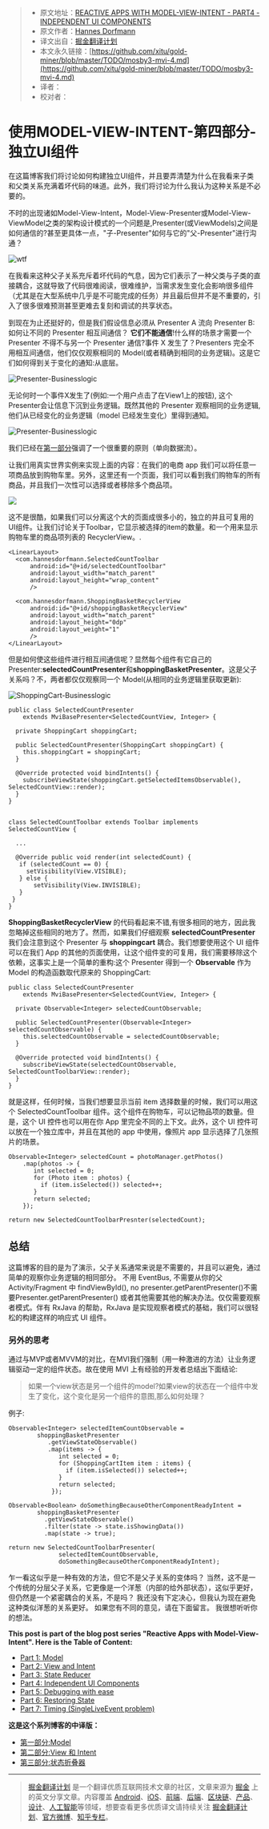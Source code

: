 > * 原文地址：[REACTIVE APPS WITH MODEL-VIEW-INTENT - PART4 - INDEPENDENT UI COMPONENTS](http://hannesdorfmann.com/android/mosby3-mvi-4)
> * 原文作者：[Hannes Dorfmann](http://hannesdorfmann.com/)
> * 译文出自：[掘金翻译计划](https://github.com/xitu/gold-miner)
> * 本文永久链接：[https://github.com/xitu/gold-miner/blob/master/TODO/mosby3-mvi-4.md](https://github.com/xitu/gold-miner/blob/master/TODO/mosby3-mvi-4.md)
> * 译者：
> * 校对者：

# 使用MODEL-VIEW-INTENT-第四部分-独立UI组件

在这篇博客我们将讨论如何构建独立UI组件，并且要弄清楚为什么在我看来子类和父类关系充满着坏代码的味道。此外，我们将讨论为什么我认为这种关系是不必要的。

不时的出现诸如Model-View-Intent，Model-View-Presenter或Model-View-ViewModel之类的架构设计模式的一个问题是,Presenter(或ViewModels)之间是如何通信的?甚至更具体一点，"子-Presenter"如何与它的"父-Presenter"进行沟通？

![wtf](http://hannesdorfmann.com/images/mvi-mosby3/wtf.jpg)

在我看来这种父子关系充斥着坏代码的气息，因为它们表示了一种父类与子类的直接耦合，这就导致了代码很难阅读，很难维护，当需求发生变化会影响很多组件（尤其是在大型系统中几乎是不可能完成的任务）并且最后但并不是不重要的，引入了很多很难预测甚至更难去复刻和调试的共享状态。

到现在为止还挺好的，但是我们假设信息必须从 Presenter A 流向 Presenter B:如何让不同的 Presenter 相互间通信？ **它们不能通信**!什么样的场景才需要一个 Presenter 不得不与另一个 Presenter 通信?事件 X 发生了？Presenters 完全不用相互间通信，他们仅仅观察相同的 Model(或者精确到相同的业务逻辑)。这是它们如何得到关于变化的通知:从底层。

![Presenter-Businesslogic](http://hannesdorfmann.com/images/mvi-mosby3/mvp-business-logic.png)

无论何时一个事件X发生了(例如:一个用户点击了在View1上的按钮), 这个Presenter会让信息下沉到业务逻辑。既然其他的 Presenter 观察相同的业务逻辑, 他们从已经变化的业务逻辑（model 已经发生变化）里得到通知。

![Presenter-Businesslogic](http://hannesdorfmann.com/images/mvi-mosby3/mvp-business-logic2.png)

我们已经在[第一部分](https://juejin.im/post/5a52e4445188257334228b28)强调了一个很重要的原则（单向数据流）。

让我们用真实世界实例来实现上面的内容：在我们的电商 app 我们可以将任意一项商品放到购物车里。另外，这里还有一个页面，我们可以看到我们购物车的所有商品，并且我们一次性可以选择或者移除多个商品项。

![](https://i.loli.net/2018/03/02/5a98f0759859f.gif)

这不是很酷，如果我们可以分离这个大的页面成很多小的，独立的并且可复用的UI组件。让我们讨论关于Toolbar，它显示被选择的item的数量。和一个用来显示购物车里的商品项列表的 RecyclerView。.

```
<LinearLayout>
  <com.hannesdorfmann.SelectedCountToolbar
      android:id="@+id/selectedCountToolbar"
      android:layout_width="match_parent"
      android:layout_height="wrap_content"
      />

  <com.hannesdorfmann.ShoppingBasketRecyclerView
      android:id="@+id/shoppingBasketRecyclerView"
      android:layout_width="match_parent"
      android:layout_height="0dp"
      android:layout_weight="1"
      />
</LinearLayout>
```

但是如何使这些组件进行相互间通信呢？显然每个组件有它自己的 Presenter:**selectedCountPresenter**和**shoppingBasketPresenter**。这是父子关系吗？不，两者都仅仅观察同一个 Model(从相同的业务逻辑里获取更新):

![ShoppingCart-Businesslogic](http://hannesdorfmann.com/images/mvi-mosby3/shoppingcart-businesslogic.png)

```
public class SelectedCountPresenter
    extends MviBasePresenter<SelectedCountView, Integer> {

  private ShoppingCart shoppingCart;

  public SelectedCountPresenter(ShoppingCart shoppingCart) {
    this.shoppingCart = shoppingCart;
  }

  @Override protected void bindIntents() {
    subscribeViewState(shoppingCart.getSelectedItemsObservable(), SelectedCountView::render);
  }
}


class SelectedCountToolbar extends Toolbar implements SelectedCountView {

  ...

  @Override public void render(int selectedCount) {
   if (selectedCount == 0) {
     setVisibility(View.VISIBLE);
   } else {
       setVisibility(View.INVISIBLE);
   }
 }
}
```

**ShoppingBasketRecyclerView** 的代码看起来不错,有很多相同的地方，因此我忽略掉这些相同的地方了。然而，如果我们仔细观察 **selectedCountPresenter** 我们会注意到这个 Presenter 与 **shoppingcart** 耦合。我们想要使用这个 UI 组件可以在我们 App 的其他的页面使用，让这个组件变的可复用，我们需要移除这个依赖，这事实上是一个简单的重构:这个 Presenter 得到一个 **Observable<Integer>** 作为 Model 的构造函数取代原来的 ShoppingCart:

```
public class SelectedCountPresenter
    extends MviBasePresenter<SelectedCountView, Integer> {

  private Observable<Integer> selectedCountObservable;

  public SelectedCountPresenter(Observable<Integer> selectedCountObservable) {
    this.selectedCountObservable = selectedCountObservable;
  }

  @Override protected void bindIntents() {
    subscribeViewState(selectedCountObservable, SelectedCountToolbarView::render);
  }
}
```

就是这样，任何时候，当我们想要显示当前 item 选择数量的时候，我们可以用这个 SelectedCountToolbar 组件。这个组件在购物车，可以记物品项的数量。但是，这个 UI 控件也可以用在你 App 里完全不同的上下文。此外，这个 UI 控件可以放在一个独立库中，并且在其他的 app 中使用，像照片 app 显示选择了几张照片的场景。

```
Observable<Integer> selectedCount = photoManager.getPhotos()
    .map(photos -> {
       int selected = 0;
       for (Photo item : photos) {
         if (item.isSelected()) selected++;
       }
       return selected;
    });

return new SelectedCountToolbarPresnter(selectedCount);
```

## 总结

这篇博客的目的是为了演示，父子关系通常来说是不需要的，并且可以避免，通过简单的观察你业务逻辑的相同部分。 不用 EventBus, 不需要从你的父 Activity/Fragment 中 findViewById(), no presenter.getParentPresenter()不需要Presenter.getParentPresenter() 或者其他需要其他的解决办法。仅仅需要观察者模式。伴有 RxJava 的帮助，RxJava 是实现观察者模式的基础，我们可以很轻松的构建这样的响应式 UI 组件。

### 另外的思考

通过与MVP或者MVVM的对比，在MVI我们强制（用一种激进的方法）让业务逻辑驱动一定的组件状态。故在使用 MVI 上有经验的开发者总结出下面结论:

> 如果一个view状态是另一个组件的model?如果view的状态在一个组件中发生了变化，这个变化是另一个组件的意图,那么如何处理？

例子:

```
Observable<Integer> selectedItemCountObservable =
        shoppingBasketPresenter
           .getViewStateObservable()
           .map(items -> {
              int selected = 0;
              for (ShoppingCartItem item : items) {
                if (item.isSelected()) selected++;
              }
              return selected;
            });

Observable<Boolean> doSomethingBecauseOtherComponentReadyIntent =
        shoppingBasketPresenter
          .getViewStateObservable()
          .filter(state -> state.isShowingData())
          .map(state -> true);

return new SelectedCountToolbarPresenter(
              selectedItemCountObservable,
              doSomethingBecauseOtherComponentReadyIntent);
```

乍一看这似乎是一种有效的方法，但它不是父子关系的变体吗？ 当然，这不是一个传统的分层父子关系，它更像是一个洋葱（内部的给外部状态），这似乎更好，但仍然是一个紧密耦合的关系，不是吗？ 我还没有下定决心，但我认为现在避免这种类似洋葱的关系更好。 如果您有不同的意见，请在下面留言。 我很想听听你的想法。

**This post is part of the blog post series "Reactive Apps with Model-View-Intent".
Here is the Table of Content:**

*   [Part 1: Model](http://hannesdorfmann.com/android/mosby3-mvi-1)
*   [Part 2: View and Intent](http://hannesdorfmann.com/android/mosby3-mvi-2)
*   [Part 3: State Reducer](http://hannesdorfmann.com/android/mosby3-mvi-3)
*   [Part 4: Independent UI Components](http://hannesdorfmann.com/android/mosby3-mvi-4)
*   [Part 5: Debugging with ease](http://hannesdorfmann.com/android/mosby3-mvi-5)
*   [Part 6: Restoring State](http://hannesdorfmann.com/android/mosby3-mvi-6)
*   [Part 7: Timing (SingleLiveEvent problem)](http://hannesdorfmann.com/android/mosby3-mvi-7)

**这是这个系列博客的中译版：**
* [第一部分:Model](https://juejin.im/post/5a52e4445188257334228b28)
* [第二部分:View 和 Intent](https://juejin.im/post/5a587c06518825732f7eab86)
* [第三部分:状态折叠器](https://juejin.im/post/5a955c50f265da4e853d856a)

---

> [掘金翻译计划](https://github.com/xitu/gold-miner) 是一个翻译优质互联网技术文章的社区，文章来源为 [掘金](https://juejin.im) 上的英文分享文章。内容覆盖 [Android](https://github.com/xitu/gold-miner#android)、[iOS](https://github.com/xitu/gold-miner#ios)、[前端](https://github.com/xitu/gold-miner#前端)、[后端](https://github.com/xitu/gold-miner#后端)、[区块链](https://github.com/xitu/gold-miner#区块链)、[产品](https://github.com/xitu/gold-miner#产品)、[设计](https://github.com/xitu/gold-miner#设计)、[人工智能](https://github.com/xitu/gold-miner#人工智能)等领域，想要查看更多优质译文请持续关注 [掘金翻译计划](https://github.com/xitu/gold-miner)、[官方微博](http://weibo.com/juejinfanyi)、[知乎专栏](https://zhuanlan.zhihu.com/juejinfanyi)。
